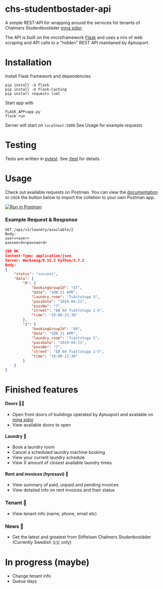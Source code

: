 # chs-studentbostader-api
A simple REST-API for wrapping around the services for tenants of Chalmers Studentbostäder [mina sidor](https://www.chalmersstudentbostader.se/min-bostad/). 

The API is built on the microframework [Flask](http://flask.pocoo.org/) and uses a mix of web scraping and API calls to a "hidden" REST API maintaned by Aptusport.

# Installation
Install Flask framework and dependencies
```
pip install -U Flask
pip install -U Flask-Caching
pip install requests lxml
```
Start app with
```
FLASK_APP=app.py
flask run
```
Server will start on `localhost:5000` See Usage for example requests

# Testing
Tests are written in [pytest](https://docs.pytest.org/en/latest/). See [/test](/test) for details.


# Usage
Check out available requests on Postman. You can view the [documentation](https://documenter.getpostman.com/view/6066375/S1EUtF9a) or click the button below to import the colletion to your own Postman app.

[![Run in Postman](https://run.pstmn.io/button.svg)](https://app.getpostman.com/run-collection/c37165aed8d58936867b)

### Example Request & Response
```
GET /api/v1/laundry/available/2
Body: 
user=<user>
password=<password>
```
```json
200 OK
Content-Type: application/json
Server: Werkzeug/0.15.2 Python/3.7.2
Body:
{
	"status": "success",
	"data": {
		"0": {
			"bookingGroupId": "47",
			"date": "SÖN 21 APR",
			"laundry_room": "Tvättstuga 3",
			"passDate": "2019-04-21",
			"passNo": "7",
			"street": "EB 84 Tvättstuga 1-5",
			"time": "19:00-21:30"
		},
		"1": {
			"bookingGroupId": "49",
			"date": "SÖN 21 APR",
			"laundry_room": "Tvättstuga 5",
			"passDate": "2019-04-21",
			"passNo": "7",
			"street": "EB 84 Tvättstuga 1-5",
			"time": "19:00-21:30"
		}
	}
}
```

# Finished features
#### Doors 🔑🚪
  * Open front doors of buildings operated by Aptusport and available on [mina sidor](https://www.chalmersstudentbostader.se/min-bostad/)
  * View available doors to open
 
#### Laundry 🧺
 * Book a laundry room
 * Cancel a scheduled laundry machine booking
 * View your current laundry schedule
 * View X amount of closest available laundry times

#### Rent and invoices (hyresavi) 📝
 * View summary of paid, unpaid and pending invoices
 * View detailed info on rent invoices and their status
 
### Tenant 👱
 * View tenant info (name, phone, email etc)

### News 📰
 * Get the latest and greatest from Stiftelsen Chalmers Studenbostäder (Currently Swedish 🇸🇪 only)


# In progress (maybe)
 * Change tenant info
 * Queue days
